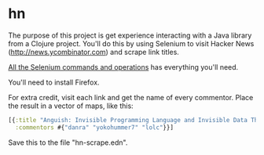 # hn

The purpose of this project is get experience interacting with a Java
library from a Clojure project. You'll do this by using Selenium to
visit Hacker News (http://news.ycombinator.com) and scrape link
titles.

[All the Selenium commands and operations](http://www.seleniumhq.org/docs/03_webdriver.jsp#introducing-the-selenium-webdriver-api-by-example)
has everything you'll need.

You'll need to install Firefox.

For extra credit, visit each link and get the name of every
commentor. Place the result in a vector of maps, like this:

```clojure
[{:title "Anguish: Invisible Programming Language and Invisible Data Theft"
  :commentors #{"danra" "yokohummer7" "lolc"}}]
```

Save this to the file "hn-scrape.edn".
